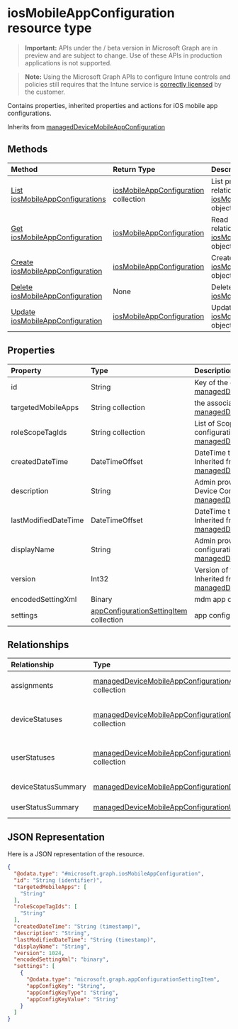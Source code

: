 ﻿# iosMobileAppConfiguration resource type

> **Important:** APIs under the / beta version in Microsoft Graph are in preview and are subject to change. Use of these APIs in production applications is not supported.

> **Note:** Using the Microsoft Graph APIs to configure Intune controls and policies still requires that the Intune service is [correctly licensed](https://go.microsoft.com/fwlink/?linkid=839381) by the customer.

Contains properties, inherited properties and actions for iOS mobile app configurations.

Inherits from [managedDeviceMobileAppConfiguration](../resources/intune_apps_manageddevicemobileappconfiguration.md)

## Methods
|Method|Return Type|Description|
|:---|:---|:---|
|[List iosMobileAppConfigurations](../api/intune_apps_iosmobileappconfiguration_list.md)|[iosMobileAppConfiguration](../resources/intune_apps_iosmobileappconfiguration.md) collection|List properties and relationships of the [iosMobileAppConfiguration](../resources/intune_apps_iosmobileappconfiguration.md) objects.|
|[Get iosMobileAppConfiguration](../api/intune_apps_iosmobileappconfiguration_get.md)|[iosMobileAppConfiguration](../resources/intune_apps_iosmobileappconfiguration.md)|Read properties and relationships of the [iosMobileAppConfiguration](../resources/intune_apps_iosmobileappconfiguration.md) object.|
|[Create iosMobileAppConfiguration](../api/intune_apps_iosmobileappconfiguration_create.md)|[iosMobileAppConfiguration](../resources/intune_apps_iosmobileappconfiguration.md)|Create a new [iosMobileAppConfiguration](../resources/intune_apps_iosmobileappconfiguration.md) object.|
|[Delete iosMobileAppConfiguration](../api/intune_apps_iosmobileappconfiguration_delete.md)|None|Deletes a [iosMobileAppConfiguration](../resources/intune_apps_iosmobileappconfiguration.md).|
|[Update iosMobileAppConfiguration](../api/intune_apps_iosmobileappconfiguration_update.md)|[iosMobileAppConfiguration](../resources/intune_apps_iosmobileappconfiguration.md)|Update the properties of a [iosMobileAppConfiguration](../resources/intune_apps_iosmobileappconfiguration.md) object.|

## Properties
|Property|Type|Description|
|:---|:---|:---|
|id|String|Key of the entity. Inherited from [managedDeviceMobileAppConfiguration](../resources/intune_apps_manageddevicemobileappconfiguration.md)|
|targetedMobileApps|String collection|the associated app. Inherited from [managedDeviceMobileAppConfiguration](../resources/intune_apps_manageddevicemobileappconfiguration.md)|
|roleScopeTagIds|String collection|List of Scope Tags for this App configuration entity. Inherited from [managedDeviceMobileAppConfiguration](../resources/intune_apps_manageddevicemobileappconfiguration.md)|
|createdDateTime|DateTimeOffset|DateTime the object was created. Inherited from [managedDeviceMobileAppConfiguration](../resources/intune_apps_manageddevicemobileappconfiguration.md)|
|description|String|Admin provided description of the Device Configuration. Inherited from [managedDeviceMobileAppConfiguration](../resources/intune_apps_manageddevicemobileappconfiguration.md)|
|lastModifiedDateTime|DateTimeOffset|DateTime the object was last modified. Inherited from [managedDeviceMobileAppConfiguration](../resources/intune_apps_manageddevicemobileappconfiguration.md)|
|displayName|String|Admin provided name of the device configuration. Inherited from [managedDeviceMobileAppConfiguration](../resources/intune_apps_manageddevicemobileappconfiguration.md)|
|version|Int32|Version of the device configuration. Inherited from [managedDeviceMobileAppConfiguration](../resources/intune_apps_manageddevicemobileappconfiguration.md)|
|encodedSettingXml|Binary|mdm app configuration Base64 binary.|
|settings|[appConfigurationSettingItem](../resources/intune_apps_appconfigurationsettingitem.md) collection|app configuration setting items.|

## Relationships
|Relationship|Type|Description|
|:---|:---|:---|
|assignments|[managedDeviceMobileAppConfigurationAssignment](../resources/intune_apps_manageddevicemobileappconfigurationassignment.md) collection|The list of group assignemenets for app configration. Inherited from [managedDeviceMobileAppConfiguration](../resources/intune_apps_manageddevicemobileappconfiguration.md)|
|deviceStatuses|[managedDeviceMobileAppConfigurationDeviceStatus](../resources/intune_apps_manageddevicemobileappconfigurationdevicestatus.md) collection|List of ManagedDeviceMobileAppConfigurationDeviceStatus. Inherited from [managedDeviceMobileAppConfiguration](../resources/intune_apps_manageddevicemobileappconfiguration.md)|
|userStatuses|[managedDeviceMobileAppConfigurationUserStatus](../resources/intune_apps_manageddevicemobileappconfigurationuserstatus.md) collection|List of ManagedDeviceMobileAppConfigurationUserStatus. Inherited from [managedDeviceMobileAppConfiguration](../resources/intune_apps_manageddevicemobileappconfiguration.md)|
|deviceStatusSummary|[managedDeviceMobileAppConfigurationDeviceSummary](../resources/intune_apps_manageddevicemobileappconfigurationdevicesummary.md)|App configuration device status summary. Inherited from [managedDeviceMobileAppConfiguration](../resources/intune_apps_manageddevicemobileappconfiguration.md)|
|userStatusSummary|[managedDeviceMobileAppConfigurationUserSummary](../resources/intune_apps_manageddevicemobileappconfigurationusersummary.md)|App configuration user status summary. Inherited from [managedDeviceMobileAppConfiguration](../resources/intune_apps_manageddevicemobileappconfiguration.md)|

## JSON Representation
Here is a JSON representation of the resource.
<!-- {
  "blockType": "resource",
  "keyProperty": "id",
  "@odata.type": "microsoft.graph.iosMobileAppConfiguration"
}
-->
``` json
{
  "@odata.type": "#microsoft.graph.iosMobileAppConfiguration",
  "id": "String (identifier)",
  "targetedMobileApps": [
    "String"
  ],
  "roleScopeTagIds": [
    "String"
  ],
  "createdDateTime": "String (timestamp)",
  "description": "String",
  "lastModifiedDateTime": "String (timestamp)",
  "displayName": "String",
  "version": 1024,
  "encodedSettingXml": "binary",
  "settings": [
    {
      "@odata.type": "microsoft.graph.appConfigurationSettingItem",
      "appConfigKey": "String",
      "appConfigKeyType": "String",
      "appConfigKeyValue": "String"
    }
  ]
}
```





